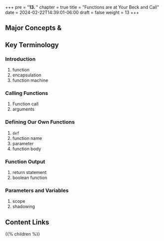 +++
pre = "<b>13. </b>"
chapter = true
title = "Functions are at Your Beck and Call"
date = 2024-02-22T14:39:01-06:00
draft = false
weight = 13
+++

## Major Concepts & 

## Key Terminology

### Introduction

1. function
1. encapsulation
1. function machine

### Calling Functions

1. Function call
1. arguments

### Defining Our Own Functions

1. `def`
1. function name
1. parameter
1. function body

### Function Output

1. return statement
1. boolean function

### Parameters and Variables

1. scope
1. shadowing

## Content Links

{{% children %}}

